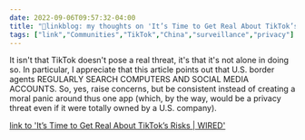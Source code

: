 ```yaml
---
date: 2022-09-06T09:57:32-04:00
title: "🔗linkblog: my thoughts on 'It’s Time to Get Real About TikTok’s Risks | WIRED'"
tags: ["link","Communities","TikTok","China","surveillance","privacy"]
---
```

It isn't that TikTok doesn't pose a real threat, it's that it's not alone in doing so. In particular, I appreciate that this article points out that U.S. border agents REGULARLY SEARCH COMPUTERS AND SOCIAL MEDIA ACCOUNTS. So, yes, raise concerns, but be consistent instead of creating a moral panic around thus one app (which, by the way, would be a privacy threat even if it were totally owned by a U.S. company).
 

[link to 'It’s Time to Get Real About TikTok’s Risks | WIRED'](https://www.wired.com/story/tiktok-nationa-security-threat-why/)
